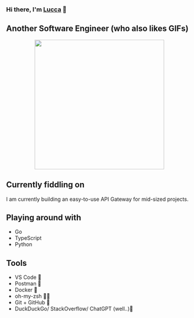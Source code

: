 ### Hi there, I'm [Lucca](https://lucdoe.com/) 👋

## Another Software Engineer (who also likes GIFs)

<p align="center">
  <img width="350" src="https://media.giphy.com/media/lTRuG1F4VZ3LHMpXY2/giphy.gif">
</p>

## Currently fiddling on
I am currently building an easy-to-use API Gateway for mid-sized projects. 

## Playing around with
- Go
- TypeScript
- Python

## Tools
- VS Code 💙
- Postman 🧡
- Docker 🐳
- oh-my-zsh 💆‍♂️
- Git + GitHub 🦾
- DuckDuckGo/ StackOverflow/ ChatGPT (well..)👀



